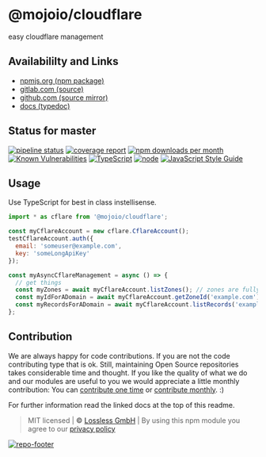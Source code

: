 # @mojoio/cloudflare
easy cloudflare management

## Availabililty and Links
* [npmjs.org (npm package)](https://www.npmjs.com/package/@mojoio/cloudflare)
* [gitlab.com (source)](https://gitlab.com/mojoio/cloudflare)
* [github.com (source mirror)](https://github.com/mojoio/cloudflare)
* [docs (typedoc)](https://mojoio.gitlab.io/cloudflare/)

## Status for master
[![pipeline status](https://gitlab.com/mojoio/cloudflare/badges/master/pipeline.svg)](https://gitlab.com/mojoio/cloudflare/commits/master)
[![coverage report](https://gitlab.com/mojoio/cloudflare/badges/master/coverage.svg)](https://gitlab.com/mojoio/cloudflare/commits/master)
[![npm downloads per month](https://img.shields.io/npm/dm/@mojoio/cloudflare.svg)](https://www.npmjs.com/package/@mojoio/cloudflare)
[![Known Vulnerabilities](https://snyk.io/test/npm/@mojoio/cloudflare/badge.svg)](https://snyk.io/test/npm/@mojoio/cloudflare)
[![TypeScript](https://img.shields.io/badge/TypeScript->=%203.x-blue.svg)](https://nodejs.org/dist/latest-v10.x/docs/api/)
[![node](https://img.shields.io/badge/node->=%2010.x.x-blue.svg)](https://nodejs.org/dist/latest-v10.x/docs/api/)
[![JavaScript Style Guide](https://img.shields.io/badge/code%20style-prettier-ff69b4.svg)](https://prettier.io/)

## Usage

Use TypeScript for best in class instellisense.

```javascript
import * as cflare from '@mojoio/cloudflare';

const myCflareAccount = new cflare.CflareAccount();
testCflareAccount.auth({
  email: 'someuser@example.com',
  key: 'someLongApiKey'
});

const myAsyncCflareManagement = async () => {
  // get things
  const myZones = await myCflareAccount.listZones(); // zones are fully typed
  const myIdForADomain = await myCflareAccount.getZoneId('example.com'); // type number
  const myRecordsForADomain = await myCflareAccount.listRecords('example.com'); // records are fully typed
};
```

## Contribution

We are always happy for code contributions. If you are not the code contributing type that is ok. Still, maintaining Open Source repositories takes considerable time and thought. If you like the quality of what we do and our modules are useful to you we would appreciate a little monthly contribution: You can [contribute one time](https://lossless.link/contribute-onetime) or [contribute monthly](https://lossless.link/contribute). :)

For further information read the linked docs at the top of this readme.

> MIT licensed | **&copy;** [Lossless GmbH](https://lossless.gmbh)
| By using this npm module you agree to our [privacy policy](https://lossless.gmbH/privacy)

[![repo-footer](https://lossless.gitlab.io/publicrelations/repofooter.svg)](https://maintainedby.lossless.com)
